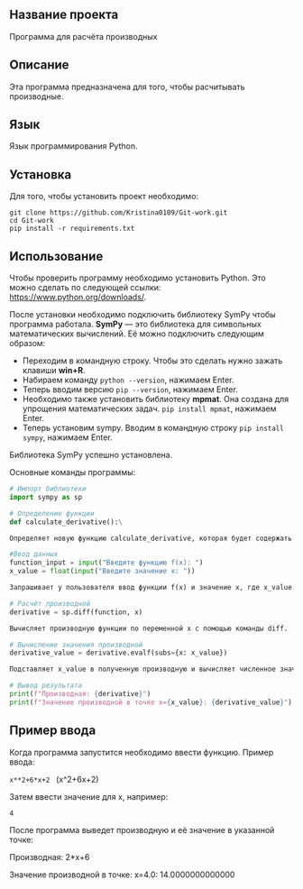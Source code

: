 ## Название проекта

Программа для расчёта производных

## Описание

Эта программа предназначена для того, чтобы расчитывать производные.

## Язык

Язык программирования Python.

## Установка

Для того, чтобы установить проект необходимо:

```
git clone https://github.com/Kristina0109/Git-work.git
cd Git-work
pip install -r requirements.txt
```

## Использование

Чтобы проверить программу необходимо установить Python.  Это можно сделать по следующей ссылки: https://www.python.org/downloads/.


После установки необходимо подключить библиотеку SymPy чтобы программа работала. 
**SymPy** — это библиотека для символьных математических вычислений. Её можно подключить следующим образом: 
+ Переходим в командную строку. Чтобы это сделать нужно зажать клавиши **win+R**.
+ Набираем команду `python --version`, нажимаем Enter.
+ Теперь вводим версию `pip --version`, нажимаем Enter.
+ Необходимо также установить библиотеку **mpmat**. Она создана для упрощения математических задач. `pip install mpmat`, нажимаем Enter.
+ Теперь установим sympy. Вводим в командную строку `pip install sympy`, нажимаем Enter.

Библиотека SymPy успешно установлена.


Основные команды программы:

```python
# Импорт библиотеки
import sympy as sp
```
```python
# Определение функции
def calculate_derivative():\

Определяет новую функцию calculate_derivative, которая будет содержать основной алгоритм для вычисления производной.
```
```python
#Ввод данных
function_input = input("Введите функцию f(x): ")
x_value = float(input("Введите значение x: "))

Запрашивает у пользователя ввод функции f(x) и значение x, где x_value преобразуется в тип float.
```
```python
# Расчёт производной
derivative = sp.diff(function, x)

Вычисляет производную функции по переменной x с помощью команды diff.
```
```python
# Вычисление значения производной
derivative_value = derivative.evalf(subs={x: x_value})

Подставляет x_value в полученную производную и вычисляет численное значение с помощью evalf.
```
```python
# Вывод результата
print(f"Производная: {derivative}")
print(f"Значение производной в точке x={x_value}: {derivative_value}")
```

## Пример ввода

Когда программа запустится необходимо ввести функцию. Пример ввода:

 `x**2+6*x+2 `  (x^2+6x+2)

Затем ввести значение для x, например:

`4`

После программа выведет производную и её значение в указанной точке:

Производная: 2*x+6

Значение производной в точке: x=4.0: 14.0000000000000






    







  
  
